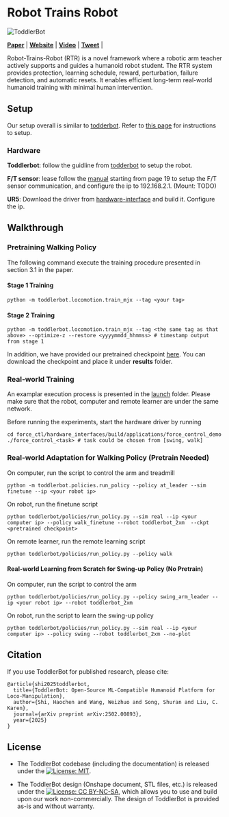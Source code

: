# Robot Trains Robot

![ToddlerBot](docs/_static/banner.png)

**[Paper](https://arxiv.org/abs/2502.00893)** |
**[Website](https://robot-trains-robot.github.io/)** |
**[Video](https://youtu.be/A43QxHSgLyM)** | 
**[Tweet](https://x.com/HaochenShi74/status/1886599720279400732)** |

Robot-Trains-Robot (RTR) is a novel framework where a robotic arm teacher actively supports and guides a humanoid robot student. The RTR system provides protection, learning
schedule, reward, perturbation, failure detection, and automatic resets. It enables efficient long-term real-world humanoid training with minimal human intervention. 

## Setup
Our setup overall is similar to [todderbot](https://toddlerbot.github.io/). 
Refer to [this page](https://hshi74.github.io/toddlerbot/software/01_setup.html) for instructions to setup.
### Hardware

**Toddlerbot**: follow the guidline from [todderbot](https://toddlerbot.github.io/) to setup the robot.

**F/T sensor**: lease follow the [manual](https://www.ati-ia.com/app_content/documents/9610-05-1022.pdf) starting from page 19 to setup the F/T sensor communication, and configure the ip to 192.168.2.1. (Mount: TODO)
  
**UR5**: Download the driver from [hardware-interface](https://github.com/yifan-hou/hardware_interfaces) and build it. Configure the ip.

## Walkthrough
### Pretraining Walking Policy
The following command execute the training procedure presented in section 3.1 in the paper.
#### Stage 1 Training
```
python -m toddlerbot.locomotion.train_mjx --tag <your tag>
```
#### Stage 2 Training
```
python -m toddlerbot.locomotion.train_mjx --tag <the same tag as that above> --optimize-z --restore <yyyymmdd_hhmmss> # timestamp output from stage 1
```
In addition, we have provided our pretrained checkpoint [here](https://drive.google.com/drive/folders/1qed0Z1NnnXZMky64C3kU6-Oziqq3QDdR). You can download the checkpoint and place it under **results** folder.
 
### Real-world Training
An examplar execution process is presented in the [launch](https://github.com/shockwaveHe/Robot-Trains-Robot/tree/rtr/launch) folder. Please make sure that the robot, computer and remote learner are under the same network.

Before running the experiments, start the hardware driver by running
```
cd force_ctl/hardware_interfaces/build/applications/force_control_demo
./force_control_<task> # task could be chosen from [swing, walk]
```

### Real-world Adaptation for Walking Policy (Pretrain Needed)
On computer, run the script to control the arm and treadmill
```
python -m toddlerbot.policies.run_policy --policy at_leader --sim finetune --ip <your robot ip> 
```
On robot, run the finetune script
```
python toddlerbot/policies/run_policy.py --sim real --ip <your computer ip> --policy walk_finetune --robot toddlerbot_2xm  --ckpt <pretrained checkpoint>
```
On remote learner, run the remote learning script
```
python toddlerbot/policies/run_policy.py --policy walk
```
#### Real-world Learning from Scratch for Swing-up Policy (No Pretrain)
On computer, run the script to control the arm
```
python toddlerbot/policies/run_policy.py --policy swing_arm_leader --ip <your robot ip> --robot toddlerbot_2xm
```
On robot, run the script to learn the swing-up policy
```
python toddlerbot/policies/run_policy.py --sim real --ip <your computer ip> --policy swing --robot toddlerbot_2xm --no-plot
```

## Citation
If you use ToddlerBot for published research, please cite:
```
@article{shi2025toddlerbot,
  title={ToddlerBot: Open-Source ML-Compatible Humanoid Platform for Loco-Manipulation},
  author={Shi, Haochen and Wang, Weizhuo and Song, Shuran and Liu, C. Karen},
  journal={arXiv preprint arXiv:2502.00893},
  year={2025}
}
```

## License  

- The ToddlerBot codebase (including the documentation) is released under the [![License: MIT](https://img.shields.io/badge/License-MIT-blue.svg)](LICENSE).

- The ToddlerBot design (Onshape document, STL files, etc.) is released under the [![License: CC BY-NC-SA](https://img.shields.io/badge/License-CC%20BY--NC--SA-lightgrey.svg)](https://creativecommons.org/licenses/by-nc-sa/4.0/), which allows you to use and build upon our work non-commercially.
The design of ToddlerBot is provided as-is and without warranty.
